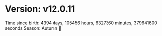 # Version: v12.0.11
Time since birth: 4394 days, 105456 hours, 6327360 minutes, 379641600 seconds
Season: Autumn 🍁
